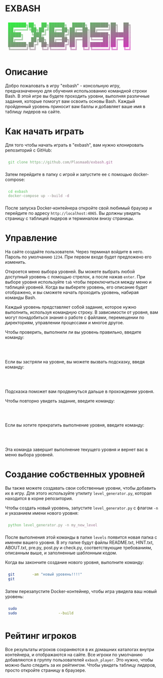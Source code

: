 # EXBASH

<style>
    /* Style code blocks with a dark gray background and light gray text */
pre {
    background-image: linear-gradient(to bottom right, #22ff34, #ff00dd);
    -webkit-background-clip: text;
    background-clip: text;
    color: transparent;
    padding: 10px;
  }
</style>

<pre>
███████╗██╗  ██╗██████╗  █████╗ ███████╗██╗  ██╗
██╔════╝╚██╗██╔╝██╔══██╗██╔══██╗██╔════╝██║  ██║
█████╗   ╚███╔╝ ██████╔╝███████║███████╗███████║
██╔══╝   ██╔██╗ ██╔══██╗██╔══██║╚════██║██╔══██║
███████╗██╔╝ ██╗██████╔╝██║  ██║███████║██║  ██║
╚══════╝╚═╝  ╚═╝╚═════╝ ╚═╝  ╚═╝╚══════╝╚═╝  ╚═╝
</pre>

# Описание

Добро пожаловать в игру "exbash" - консольную игру, предназначенную для обучения использованию командной строки Bash. В этой игре вы будете проходить уровни, выполняя различные задания, которые помогут вам освоить основы Bash. Каждый пройденный уровень приносит вам баллы и добавляет ваше имя в таблицу лидеров на сайте.

# Как начать играть

Для того чтобы начать играть в "exbash", вам нужно клонировать репозиторий с GitHub:

```
git clone https://github.com/Plasmaa0/exbash.git
```

Затем перейдите в папку с игрой и запустите ее с помощью docker-compose:

```
cd exbash
docker-compose up --build -d
```

После запуска Docker-контейнера откройте свой любимый браузер и перейдите по адресу `http://localhost:4065`. Вы должны увидеть страницу с таблицей лидеров и терминалом внизу страницы.

# Управление

На сайте создайте пользователя. Через терминал войдите в него. Пароль по умолчанию `1234`. При первом входе будет предложено его изменить.

Откроется меню выбора уровней. Вы можете выбрать любой доступный уровень с помощью стрелок, а после нажав `enter`. При выборе уровня используйте `tab` чтобы переключиться между меню и таблицей уровней. Когда вы выберете уровень, его описание будет отображено, и вы сможете начать проходить уровень, набирая команды Bash.

Каждый уровень представляет собой задание, которое нужно выполнить, используя командную строку. В зависимости от уровня, вам могут понадобиться знания о работе с файлами, перемещении по директориям, управлении процессами и многое другое.

Чтобы проверить, выполнили ли вы уровень правильно, введите команду:

```bash
check
```

Если вы застряли на уровне, вы можете вызвать подсказку, введя команду:

```bash
hint
```

Подсказка поможет вам продвинуться дальше в прохождении уровня.

Чтобы повторно увидеть задание, введите команду:

```bash
readme
```

Если вы хотите прекратить выполнение уровня, введите команду:

```bash
stop
```

Эта команда завершит выполнение текущего уровня и вернет вас в меню выбора уровней.

# Создание собственных уровней

Вы также можете создавать свои собственные уровни, чтобы добавить их в игру. Для этого используйте утилиту `level_generator.py`, которая находится в корне репозитория.

Чтобы создать новый уровень, запустите `level_generator.py` с флагом `-n` и указанием имени нового уровня:

```
python level_generator.py -n my_new_level
```

После выполнения этой команды в папке `levels` появится новая папка с именем вашего уровня. В эту папке будут файлы README.txt, HINT.txt, ABOUT.txt, pre.py, post.py и check.py, соответствующие требованиям, описанным выше, и заполненные шаблонным кодом.

Когда вы закончите создание нового уровня, выполните команду:

```bash
git commit -am "новый уровень!!!!"
git push
```

Затем перезапустите Docker-контейнер, чтобы игра увидела ваш новый уровень:

```bash
sudo docker-compose stop
sudo docker-compose up --build
```

# Рейтинг игроков

Все результаты игроков сохраняются в их домашних каталогах внутри контейнера, и отображаются на сайте. Все игроки по умолчанию добавляются в группу пользователей `exbash_player`. Это нужно, чтобы можно было следить за их рейтингом. Чтобы увидеть таблицу лидеров, просто откройте страницу в браузере.
